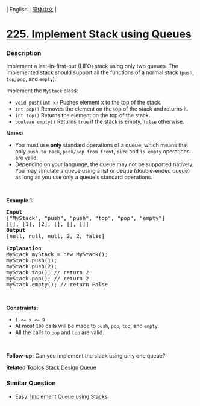 | English | [简体中文](README.md) |

# [225. Implement Stack using Queues](https://leetcode-cn.com/problems/implement-stack-using-queues)
 ### Description
<p>Implement a last-in-first-out (LIFO) stack using only two queues. The implemented stack should support all the functions of a normal stack (<code>push</code>, <code>top</code>, <code>pop</code>, and <code>empty</code>).</p>

<p>Implement the <code>MyStack</code> class:</p>

<ul>
	<li><code>void push(int x)</code> Pushes element x to the top of the stack.</li>
	<li><code>int pop()</code> Removes the element on the top of the stack and returns it.</li>
	<li><code>int top()</code> Returns the element on the top of the stack.</li>
	<li><code>boolean empty()</code> Returns <code>true</code> if the stack is empty, <code>false</code> otherwise.</li>
</ul>

<p><b>Notes:</b></p>

<ul>
	<li>You must use <strong>only</strong> standard operations of a queue, which means that only <code>push to back</code>, <code>peek/pop from front</code>, <code>size</code> and <code>is empty</code> operations are valid.</li>
	<li>Depending on your language, the queue may not be supported natively. You may simulate a queue using a list or deque (double-ended queue) as long as you use only a queue&#39;s standard operations.</li>
</ul>

<p>&nbsp;</p>
<p><strong>Example 1:</strong></p>

<pre>
<strong>Input</strong>
[&quot;MyStack&quot;, &quot;push&quot;, &quot;push&quot;, &quot;top&quot;, &quot;pop&quot;, &quot;empty&quot;]
[[], [1], [2], [], [], []]
<strong>Output</strong>
[null, null, null, 2, 2, false]

<strong>Explanation</strong>
MyStack myStack = new MyStack();
myStack.push(1);
myStack.push(2);
myStack.top(); // return 2
myStack.pop(); // return 2
myStack.empty(); // return False
</pre>

<p>&nbsp;</p>
<p><strong>Constraints:</strong></p>

<ul>
	<li><code>1 &lt;= x &lt;= 9</code></li>
	<li>At most <code>100</code> calls will be made to <code>push</code>, <code>pop</code>, <code>top</code>, and <code>empty</code>.</li>
	<li>All the calls to <code>pop</code> and <code>top</code> are valid.</li>
</ul>

<p>&nbsp;</p>
<p><strong>Follow-up:</strong> Can you implement the stack using only one queue?</p>

**Related Topics**  [Stack](https://leetcode-cn.com/tag/stack) [Design](https://leetcode-cn.com/tag/design) [Queue](https://leetcode-cn.com/tag/queue) 

### Similar Question
 - Easy:	[Implement Queue using Stacks](https://leetcode-cn.com/problems/implement-queue-using-stacks) 
